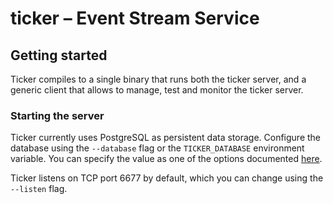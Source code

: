 # ticker – Event Stream Service

## Getting started

Ticker compiles to a single binary that runs both the ticker server, and a generic client that allows to manage, 
test 
and monitor the ticker server.

### Starting the server

Ticker currently uses PostgreSQL as persistent data storage. Configure the database using the `--database` flag or 
the `TICKER_DATABASE` environment variable. You can specify the value as one of the options documented 
[here](https://github.com/lib/pq/blob/master/url.go). 

Ticker listens on TCP port 6677 by default, which you can change using the `--listen` flag.


